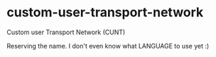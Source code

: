 # custom-user-transport-network

Custom user Transport Network (CUNT)

Reserving the name. I don't even know what LANGUAGE to use yet :)
